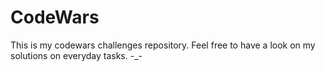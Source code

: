 # CodeWars

This is my codewars challenges repository. Feel free to have a look on my solutions on everyday tasks.
-_-
